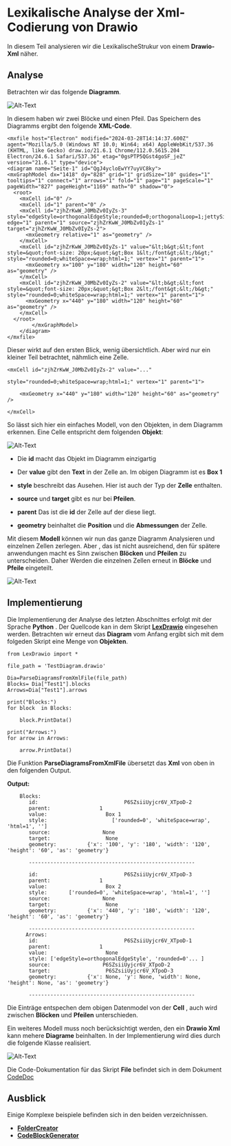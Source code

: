# Lexikalische Analyse der **Xml-Codierung** von **Drawio**

In diesem Teil analysieren wir die LexikalischeStrukur von einem 
**Drawio-Xml** näher.


## Analyse

Betrachten wir das folgende **Diagramm**.

![Alt-Text](Bilder/TestDiagram.PNG)

In diesem haben wir zwei Blöcke und einen Pfeil. Das Speichern des Diagramms  ergibt den folgende **XML-Code**. 


    <mxfile host="Electron" modified="2024-03-28T14:14:37.600Z" agent="Mozilla/5.0 (Windows NT 10.0; Win64; x64) AppleWebKit/537.36 (KHTML, like Gecko) draw.io/21.6.1 Chrome/112.0.5615.204 Electron/24.6.1 Safari/537.36" etag="0gsPTP5QGst4goSF_jeZ" version="21.6.1" type="device">
    <diagram name="Seite-1" id="QgJ4ycloEwYY7uyVC8ky">
    <mxGraphModel dx="1418" dy="828" grid="1" gridSize="10" guides="1" tooltips="1" connect="1" arrows="1" fold="1" page="1" pageScale="1" pageWidth="827" pageHeight="1169" math="0" shadow="0">
      <root>
        <mxCell id="0" />
        <mxCell id="1" parent="0" />
        <mxCell id="zjhZrKwW_J0MbZv0IyZs-3" style="edgeStyle=orthogonalEdgeStyle;rounded=0;orthogonalLoop=1;jettySize=auto;html=1;entryX=0;entryY=0.5;entryDx=0;entryDy=0;endSize=10;targetPerimeterSpacing=0;strokeWidth=3;" edge="1" parent="1" source="zjhZrKwW_J0MbZv0IyZs-1" target="zjhZrKwW_J0MbZv0IyZs-2">
          <mxGeometry relative="1" as="geometry" />
        </mxCell>
        <mxCell id="zjhZrKwW_J0MbZv0IyZs-1" value="&lt;b&gt;&lt;font style=&quot;font-size: 20px;&quot;&gt;Box 1&lt;/font&gt;&lt;/b&gt;" style="rounded=0;whiteSpace=wrap;html=1;" vertex="1" parent="1">
          <mxGeometry x="100" y="180" width="120" height="60" as="geometry" />
        </mxCell>
        <mxCell id="zjhZrKwW_J0MbZv0IyZs-2" value="&lt;b&gt;&lt;font style=&quot;font-size: 20px;&quot;&gt;Box 2&lt;/font&gt;&lt;/b&gt;" style="rounded=0;whiteSpace=wrap;html=1;" vertex="1" parent="1">
          <mxGeometry x="440" y="180" width="120" height="60" as="geometry" />
        </mxCell>
      </root>
            </mxGraphModel>
        </diagram>
    </mxfile>

Dieser wirkt auf den ersten Blick, wenig übersichtlich.  Aber wird nur ein kleiner Teil betrachtet, nähmlich eine Zelle.


    <mxCell id="zjhZrKwW_J0MbZv0IyZs-2" value="..." 

    style="rounded=0;whiteSpace=wrap;html=1;" vertex="1" parent="1">

        <mxGeometry x="440" y="180" width="120" height="60" as="geometry" />

    </mxCell>

So lässt sich hier ein einfaches Modell, von den Objekten, in dem Diagramm erkennen.  Eine Celle entspricht dem folgenden **Objekt**: 

![Alt-Text](Bilder/Zelle.PNG)

* Die **id** macht das Objekt im Diagramm einzigartig
* Der **value** gibt den **Text** in der Zelle an. Im obigen Diagramm ist es **Box 1**

* **style** beschreibt das Ausehen. Hier ist auch der Typ der **Zelle** enthalten.
* **source** und **target** gibt es nur bei **Pfeilen**. 
* **parent** Das ist die **id** der Zelle auf der diese liegt.
* **geometry** beinhaltet die **Position** und die **Abmessungen** der Zelle.


Mit diesem **Modell** können wir nun das ganze Diagramm Analysieren und einzelnen Zellen zerlegen. Aber , das ist nicht ausreichend, den für spätere anwendungen macht es Sinn zwischen **Blöcken** und **Pfeilen** zu unterscheiden. Daher Werden die einzelnen Zellen erneut in  **Blöcke** und **Pfeile** eingeteilt.


![Alt-Text](Bilder/BlockAndArrows.PNG)


## Implementierung

Die Implementierung der Analyse des letzten Abschnittes erfolgt mit der
Sprache **Python** . Der Quellcode kan in dem Skript **[LexDrawio](LexDrawio.py)** eingesehen 
werden. Betrachten wir erneut das **Diagram** vom Anfang ergibt sich mit dem folgeden Skript eine Menge von **Objekten**. 


    
    from LexDrawio import *

    file_path = 'TestDiagram.drawio'  

    Dia=ParseDiagramsFromXmlFile(file_path)
    Blocks= Dia["Test1"].blocks
    Arrows=Dia["Test1"].arrows

    print("Blocks:")
    for block  in Blocks:

        block.PrintData()

    print("Arrows:")
    for arrow in Arrows:

        arrow.PrintData()


Die Funktion **ParseDiagramsFromXmlFile** übersetzt das **Xml** von oben in den folgenden Output.

**Output:**

        Blocks:
           id:                            P6SZsiiUyjcr6V_XTpoD-2
           parent:                1
           value:                   Box 1
           style:                     ['rounded=0', 'whiteSpace=wrap', 'html=1', '']
           source:                 None
           target:                  None
           geometry:          {'x': '100', 'y': '180', 'width': '120', 'height': '60', 'as': 'geometry'}
           
           ------------------------------------------------------
           
           id:                            P6SZsiiUyjcr6V_XTpoD-3
           parent:                1
           value:                   Box 2
           style:       ['rounded=0', 'whiteSpace=wrap', 'html=1', '']
           source:                 None
           target:                  None
           geometry:          {'x': '440', 'y': '180', 'width': '120', 'height': '60', 'as': 'geometry'}
           
           ------------------------------------------------------
          Arrows:     
           id:                            P6SZsiiUyjcr6V_XTpoD-1
           parent:                1
           value:                   None
           style: ['edgeStyle=orthogonalEdgeStyle', 'rounded=0'... ]
           source:                 P6SZsiiUyjcr6V_XTpoD-2
           target:                  P6SZsiiUyjcr6V_XTpoD-3
           geometry:          {'x': None, 'y': None, 'width': None, 'height': None, 'as': 'geometry'}
           
           ------------------------------------------------------

Die Einträge entspechen dem obigen Datenmodel von der **Cell** , auch wird zwischen **Blöcken** und **Pfeilen** unterschieden. 

Ein weiteres Modell muss noch berücksichtigt werden, den ein **Drawio Xml** kann mehere **Diagrame** beinhalten. In der Implementierung wird dies durch die folgende Klasse realisiert.

![Alt-Text](Bilder/Class.PNG)

Die Code-Dokumentation für das Skript **File** befindet sich in dem Dokument [CodeDoc](CodeDoc.md)


## Ausblick

Einige Komplexe beispiele befinden sich in den beiden verzeichnissen.

* **[FolderCreator](FolderCreator/README.md)**
* **[CodeBlockGenerator](CodeBlockGenerator/README.md)**






